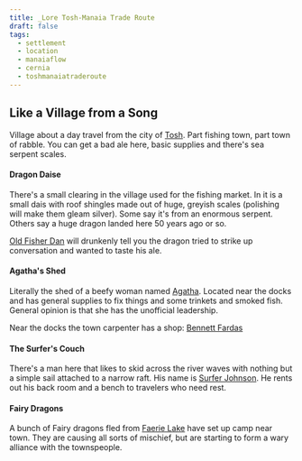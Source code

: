 ```yaml
---
title: _Lore Tosh-Manaia Trade Route
draft: false
tags:
  - settlement
  - location
  - manaiaflow
  - cernia
  - toshmanaiatraderoute
---
```

## Like a Village from a Song

Village about a day travel from the city of [Tosh](../Tradecity%20Tosh/_Lore_Tradecity_Tosh.md). Part fishing town, part town of rabble. You can get a bad ale here, basic supplies and there's sea serpent scales. 

#### Dragon Daise 
There's a small clearing in the village used for the fishing market. In it is a small dais with roof shingles made out of huge, greyish scales (polishing will make them gleam silver). Some say it's from an enormous serpent. Others say a huge dragon landed here 50 years ago or so.

[Old Fisher Dan](../Tosh-Manaia%20Trade%20Route/P_Old%20Fisher%20Dan.md) will drunkenly tell you the dragon tried to strike up conversation and wanted to taste his ale.

#### Agatha's Shed
Literally the shed of a beefy woman named [Agatha](../Tosh-Manaia%20Trade%20Route/P_Agatha%20Nellis.md). Located near the docks and has general supplies to fix things and some trinkets and smoked fish. General opinion is that she has the unofficial leadership.

Near the docks the town carpenter has a shop:  [Bennett Fardas](../Tosh-Manaia%20Trade%20Route/P_Bennett%20Fardas.md)

#### The Surfer's Couch 
There's a man here that likes to skid across the river waves with nothing but a simple sail attached to a narrow raft. His name is [Surfer Johnson](o../Tosh-Manaia%20Trade%20Route/P_Surfer%20Johnson.md). He rents out his back room and a bench to travelers who need rest.

#### Fairy Dragons
A bunch of Fairy dragons fled from [Faerie Lake](../Tosh-Manaia%20Trade%20Route/L_Faerie%20Lake.md) have set up camp near town. They are causing all sorts of mischief, but are starting to form a wary alliance with the townspeople.

